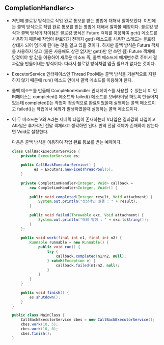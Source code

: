 ## CompletionHandler<>

- 저번에 블로킹 방식으로 작업 완료 통보를 받는 방법에 대해서 알아보았다.
  이번에는 콜백 방식으로 작업 완료 통보를 받는 방법에 대해서 알아볼 예정이다.
  블로킹 방식과 콜백 방식의 차이점은 블로킹 방식은 Future 객체를 이용하여 get() 메소드를 사용하기 때문에
  작업이 완료되기 전까지 get() 메소드를 사용한 스레드는 블로킹 상태가 되어 멈추게 된다는 것을 알고 있을 것이다.
  하지만 콜백 방식은 Future 객체를 사용하지 않고 (물론 사용해도 상관 없지만 get()만 안 쓰면 됨)
  Future 객체에 담겼어야 할 값을 이용하여 새로운 메소드 즉, 콜백 메소드에 매개변수로 주어서 결과값을
  만들어내는 방식이다. 따라서 블로킹 방식처럼 멈출 필요가 없다는 것이다.

- ExecutorService 인터페이스인 Thread Pool에는 콜백 방식을 기본적으로 지원하지 않기 때문에
  run() 메소드 안에서 콜백 메소드를 이용해야 한다.

- 콜백 메소드를 만들때 CompletionHandler 인터페이스를 사용할 수 있는데
  이 인터페이스는 completed() 메소드와 failed() 메소드를 오버라이딩 하도록 만들어져 있는데
  completed()는 작업이 정상적으로 완료되었을때 실행하는 콜백 메소드이고
  failed()는 작업에서 예외가 발생하였을때 실행하는 콜백 메소드이다.

- 이 두 메소드는 V와 A라는 제네릭 타입이 존재하는데 V타입은 결과값의 타입이고
  A타입은 추가적인 전달 객체라고 생각하면 된다.
  만약 전달 객체가 존재하지 않는다면 Void로 설정한다.

  다음은 콜백 방식을 이용하여 작업 완료 통보를 받는 예제이다.

  ```java
  class CallBackExecutorService {
      private ExecutorService es;
      
      public CallBackExecutorService() {
         	es = Excutors.newFixedThreadPool(5);
      }
      
      private CompletionHandler<Integer, Void> callback =
          new CompletionHandler<Integer, Void>() {
          
          public void completed(Integer result, Void attachment) {
              System.out.println("정상적인 실행 : " + result);
          }
          
          public void failed(Throwable exc, Void attachment) {
              System.out.println("예외 발생 : " + exc.toString());
          }
      };
      
      public void work(final int n1, final int n2) {
          Runnable runnable = new Runnable() {
              public void run() {
                  try {
                      callback.completed(n1/n2, null);
                  } catch(Exception e) {
                      callback.failed(n1/n2, null);
                  }
              }
          }
      }
      
      public void finish() {
          es.shutdown();
      }
  }
  
  public class MainClass {
      CallBackExecutorService cbes = new CallBackExecutorService();
      cbes.work(10, 5);
      cbes.work(10, 0);
      cbes.finish();
  }
  ```

  

